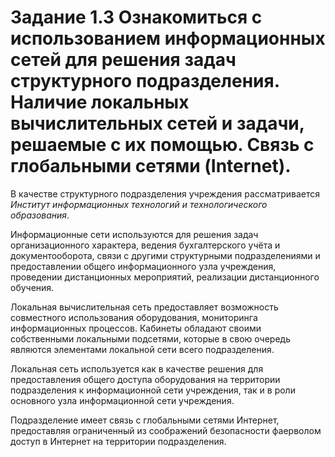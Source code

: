 # Задание 1.3 Ознакомиться с использованием информационных сетей для решения задач структурного подразделения. Наличие локальных вычислительных сетей и задачи, решаемые с их помощью. Связь с глобальными сетями (Internet).

В качестве структурного подразделения учреждения рассматривается _Институт информационных технологий и технологического образования_.

Информационные сети используются для решения задач организационного характера, ведения бухгалтерского учёта и документооборота, связи с другими структурными подразделениями и предоставлении общего информационного узла учреждения, проведении дистанционных мероприятий, реализации дистанционного обучения.

Локальная вычислительная сеть предоставляет возможность совместного использования оборудования, мониторинга информационных процессов. Кабинеты обладают своими собственными локальными подсетями, которые в свою очередь являются элементами локальной сети всего подразделения.

Локальная сеть используется как в качестве решения для предоставления общего доступа оборудования на территории подразделения к информационной сети учреждения, так и в роли основного узла информационной сети учреждения.

Подразделение имеет связь с глобальными сетями Интернет, предоставляя ограниченный из соображений безопасности фаерволом доступ в Интернет на территории подразделения.
